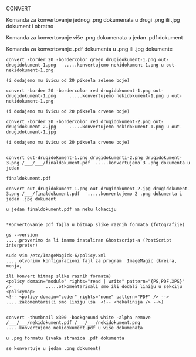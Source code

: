 CONVERT 

Komanda za konvertovanje jednog .png dokumenata u drugi .png ili .jpg dokument i obratno

Komanda za konvertovanje više .png dokumenata u jedan .pdf dokument

Komanda za konvertovanje .pdf dokumenta u .png ili .jpg dokumente


    convert -border 20 -bordercolor green drugidokument-1.png out-drugidokument-1.png   .....konvertujemo nekidokument-1.png u out-nekidokument-1.png 
                                                                                             (i dodajemo mu ivicu od 20 piksela zelene boje)
                                                                                       
    convert -border 20 -bordercolor red drugidokument-1.png out-drugidokument-1.png     .....konvertujemo nekidokument-1.png u out-nekidokument-1.png 
                                                                                             (i dodajemo mu ivicu od 20 piksela crvene boje)

    convert -border 20 -bordercolor red drugidokument-2.png out-drugidokument-2.jpg     .....konvertujemo nekidokument-1.png u out-drugidokument-1.jpg 
                                                                                             (i dodajemo mu ivicu od 20 piksela crvene boje)
                                                                                        

    convert out-drugidokument-1.png drugidokumenti-2.png drugidokument-3.png /___/___/finaldokument.pdf  .....konvertujemo 3 .png dokumenta u jedan 
                                                                                                              finaldokument.pdf
                                                                                                          
    convert out-drugidokument-1.png out-drugidokument-2.jpg drugidokument-3.png /___/finaldokument.pdf   .....konvertujemo 2 .png dokumenta i jedan .jpg dokument
                                                                                                              u jedan finaldokument.pdf na neku lokaciju
 
 
    *Konvertovanje pdf fajla u bitmap slike raznih formata (fotografije)

    gs --version                                                                        .....proverimo da li imamo instaliran Ghostscript-a (PostScript interpreter)

    sudo vim /etc/ImageMagick-6/policy.xml                                              .....otvorimo konfiguracioni fajl za program  ImageMagic (kreira, menja,
                                                                                             ili konvert bitmap slike raznih formata)                                                                                    
    <policy domain="module" rights="read | write" pattern="{PS,PDF,XPS}" />             .....otkomentarisali smo ili dodali liniju u sekciju <policymap> 
    <!-- <policy domain="coder" rights="none" pattern="PDF" /> -->                      .....zakomentarisli smo liniju (sa  <!-- <nekalinija /> -->) 
  
  
    convert -thumbnail x300 -background white -alpha remove /___/___/nekidokument.pdf /___/___/nekidokument.png   .....konvertujemo nekidokument.pdf u više dokumenata
                                                                                                                       u .png formatu (svaka stranica .pdf dokumenta 
                                                                                                                       se konvertuje u jedan .png dokument)
